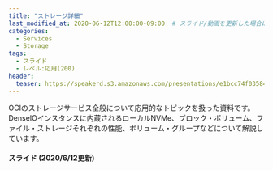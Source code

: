 ```yaml
---
title: "ストレージ詳細"
last_modified_at: 2020-06-12T12:00:00-09:00  # スライド/動画を更新した場合はここを変更
categories:
  - Services
  - Storage
tags:
  - スライド
  - レベル:応用(200)
header:
  teaser: https://speakerd.s3.amazonaws.com/presentations/e1bcc74f03584d94af62da8983f3c8d5/slide_0.jpg
---
```


OCIのストレージサービス全般について応用的なトピックを扱った資料です。DenseIOインスタンスに内蔵されるローカルNVMe、ブロック・ボリューム、ファイル・ストレージそれぞれの性能、ボリューム・グループなどについて解説しています。


#### スライド (2020/6/12更新)  <!-- 更新日を最新に変更 -->

<div style="max-width:768px">

<!-- Speakerdeckから Embeded リンクを取得して貼り付け (ここから) -->
<script async class="speakerdeck-embed" data-id="e1bcc74f03584d94af62da8983f3c8d5" data-ratio="1.77777777777778" src="//speakerdeck.com/assets/embed.js"></script>
<!-- Speakerdeckから Embeded リンクを取得して貼り付け (ここまで) -->

</div>